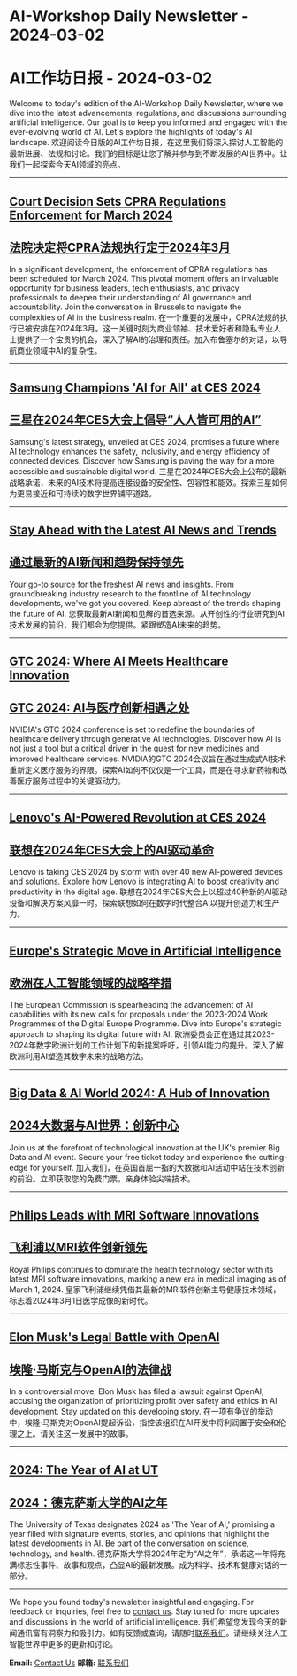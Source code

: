 # AI-Workshop Daily Newsletter - 2024-03-02
# AI工作坊日报 - 2024-03-02

Welcome to today's edition of the AI-Workshop Daily Newsletter, where we dive into the latest advancements, regulations, and discussions surrounding artificial intelligence. Our goal is to keep you informed and engaged with the ever-evolving world of AI. Let's explore the highlights of today's AI landscape.
欢迎阅读今日版的AI工作坊日报，在这里我们将深入探讨人工智能的最新进展、法规和讨论。我们的目标是让您了解并参与到不断发展的AI世界中。让我们一起探索今天AI领域的亮点。

---

## [Court Decision Sets CPRA Regulations Enforcement for March 2024](https://iapp.org/news/a/court-decision-pushes-cpra-regulations-enforcement-to-march-2024/)
## [法院决定将CPRA法规执行定于2024年3月](https://iapp.org/news/a/court-decision-pushes-cpra-regulations-enforcement-to-march-2024/)

In a significant development, the enforcement of CPRA regulations has been scheduled for March 2024. This pivotal moment offers an invaluable opportunity for business leaders, tech enthusiasts, and privacy professionals to deepen their understanding of AI governance and accountability. Join the conversation in Brussels to navigate the complexities of AI in the business realm.
在一个重要的发展中，CPRA法规的执行已被安排在2024年3月。这一关键时刻为商业领袖、技术爱好者和隐私专业人士提供了一个宝贵的机会，深入了解AI的治理和责任。加入布鲁塞尔的对话，以导航商业领域中AI的复杂性。

---

## [Samsung Champions 'AI for All' at CES 2024](https://news.samsung.com/global/samsungs-ai-for-all-vision-unveiled-at-ces-2024)
## [三星在2024年CES大会上倡导“人人皆可用的AI”](https://news.samsung.com/global/samsungs-ai-for-all-vision-unveiled-at-ces-2024)

Samsung's latest strategy, unveiled at CES 2024, promises a future where AI technology enhances the safety, inclusivity, and energy efficiency of connected devices. Discover how Samsung is paving the way for a more accessible and sustainable digital world.
三星在2024年CES大会上公布的最新战略承诺，未来的AI技术将提高连接设备的安全性、包容性和能效。探索三星如何为更易接近和可持续的数字世界铺平道路。

---

## [Stay Ahead with the Latest AI News and Trends](https://www.artificialintelligence-news.com/)
## [通过最新的AI新闻和趋势保持领先](https://www.artificialintelligence-news.com/)

Your go-to source for the freshest AI news and insights. From groundbreaking industry research to the frontline of AI technology developments, we've got you covered. Keep abreast of the trends shaping the future of AI.
您获取最新AI新闻和见解的首选来源。从开创性的行业研究到AI技术发展的前沿，我们都会为您提供。紧跟塑造AI未来的趋势。

---

## [GTC 2024: Where AI Meets Healthcare Innovation](https://www.nvidia.com/gtc/)
## [GTC 2024: AI与医疗创新相遇之处](https://www.nvidia.com/gtc/)

NVIDIA's GTC 2024 conference is set to redefine the boundaries of healthcare delivery through generative AI technologies. Discover how AI is not just a tool but a critical driver in the quest for new medicines and improved healthcare services.
NVIDIA的GTC 2024会议旨在通过生成式AI技术重新定义医疗服务的界限。探索AI如何不仅仅是一个工具，而是在寻求新药物和改善医疗服务过程中的关键驱动力。

---

## [Lenovo's AI-Powered Revolution at CES 2024](https://news.lenovo.com/pressroom/press-releases/ai-powered-creativity-productivity-devices-solutions-ces-2024/)
## [联想在2024年CES大会上的AI驱动革命](https://news.lenovo.com/pressroom/press-releases/ai-powered-creativity-productivity-devices-solutions-ces-2024/)

Lenovo is taking CES 2024 by storm with over 40 new AI-powered devices and solutions. Explore how Lenovo is integrating AI to boost creativity and productivity in the digital age.
联想在2024年CES大会上以超过40种新的AI驱动设备和解决方案风靡一时。探索联想如何在数字时代整合AI以提升创造力和生产力。

---

## [Europe's Strategic Move in Artificial Intelligence](https://digital-strategy.ec.europa.eu/en/policies/european-approach-artificial-intelligence)
## [欧洲在人工智能领域的战略举措](https://digital-strategy.ec.europa.eu/en/policies/european-approach-artificial-intelligence)

The European Commission is spearheading the advancement of AI capabilities with its new calls for proposals under the 2023-2024 Work Programmes of the Digital Europe Programme. Dive into Europe's strategic approach to shaping its digital future with AI.
欧洲委员会正在通过其2023-2024年数字欧洲计划的工作计划下的新提案呼吁，引领AI能力的提升。深入了解欧洲利用AI塑造其数字未来的战略方法。

---

## [Big Data & AI World 2024: A Hub of Innovation](https://www.bigdataworld.com/)
## [2024大数据与AI世界：创新中心](https://www.bigdataworld.com/)

Join us at the forefront of technological innovation at the UK's premier Big Data and AI event. Secure your free ticket today and experience the cutting-edge for yourself.
加入我们，在英国首屈一指的大数据和AI活动中站在技术创新的前沿。立即获取您的免费门票，亲身体验尖端技术。

---

## [Philips Leads with MRI Software Innovations](https://www.itnonline.com/)
## [飞利浦以MRI软件创新领先](https://www.itnonline.com/)

Royal Philips continues to dominate the health technology sector with its latest MRI software innovations, marking a new era in medical imaging as of March 1, 2024.
皇家飞利浦继续凭借其最新的MRI软件创新主导健康技术领域，标志着2024年3月1日医学成像的新时代。

---

## [Elon Musk's Legal Battle with OpenAI](https://www.theguardian.com/technology/artificialintelligenceai)
## [埃隆·马斯克与OpenAI的法律战](https://www.theguardian.com/technology/artificialintelligenceai)

In a controversial move, Elon Musk has filed a lawsuit against OpenAI, accusing the organization of prioritizing profit over safety and ethics in AI development. Stay updated on this developing story.
在一项有争议的举动中，埃隆·马斯克对OpenAI提起诉讼，指控该组织在AI开发中将利润置于安全和伦理之上。请关注这一发展中的故事。

---

## [2024: The Year of AI at UT](https://news.utexas.edu/2024/01/23/ut-designates-2024-the-year-of-ai/)
## [2024：德克萨斯大学的AI之年](https://news.utexas.edu/2024/01/23/ut-designates-2024-the-year-of-ai/)

The University of Texas designates 2024 as 'The Year of AI,' promising a year filled with signature events, stories, and opinions that highlight the latest developments in AI. Be part of the conversation on science, technology, and health.
德克萨斯大学将2024年定为“AI之年”，承诺这一年将充满标志性事件、故事和观点，凸显AI的最新发展。成为科学、技术和健康对话的一部分。

---

We hope you found today's newsletter insightful and engaging. For feedback or inquiries, feel free to [contact us](mailto:ai-workshop-newsletter@devctr.xyz). Stay tuned for more updates and discussions in the world of artificial intelligence.
我们希望您发现今天的新闻通讯富有洞察力和吸引力。如有反馈或查询，请随时[联系我们](mailto:ai-workshop-newsletter@devctr.xyz)。请继续关注人工智能世界中更多的更新和讨论。

**Email:** [Contact Us](mailto:ai-workshop-newsletter@devctr.xyz)
**邮箱:** [联系我们](mailto:ai-workshop-newsletter@devctr.xyz)
```